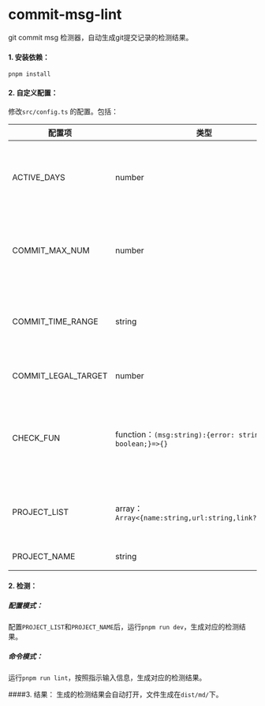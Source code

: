 # commit-msg-lint

git commit msg 检测器，自动生成git提交记录的检测结果。

#### 1. 安装依赖：
`pnpm install`

#### 2. 自定义配置：
修改`src/config.ts` 的配置。包括：

| 配置项   | 类型     | 备注 |
| -------- | -------- | -------- |
| ACTIVE_DAYS    | number | 单位：天；用来判断项目活跃度（ACTIVE_DAYS天内有提交记录为活跃，ACTIVE_DAYS天内无提交记录为不活跃）   |
| COMMIT_MAX_NUM  | number  | 审核的提交记录数量（取近COMMIT_TIME_RANGE时间内的近COMMIT_MAX_NUM条记录） |
| COMMIT_TIME_RANGE  | string  | 审核的提交记录数量时间范围（取近COMMIT_TIME_RANGE时间的记录）格式例如：1_month   1_day   1_year  1_week  |
| COMMIT_LEGAL_TARGET  | number  | 提交记录通过率目标，合格记录数量占总记录数量的比  |
| CHECK_FUN  | function：`(msg:string):{error: string;legal: boolean;}=>{}`  | 自定义git commit msg检测方法。 入参为git commit msg的文本信息，需要返回一个对象{error,legal}，error：为错误的文字提示；legal：是否通过检测。  |
| PROJECT_LIST  | array：`Array<{name:string,url:string,link?:string}>`  | 待检测的项目集合。name：项目名；url：git地址；link：项目网页链接（选填）（配置模式检测才生效）  |
| PROJECT_NAME  | string  |需要检测的项目名（配置模式检测才生效）|


#### 2. 检测：

##### 配置模式：
配置`PROJECT_LIST`和`PROJECT_NAME`后，运行`pnpm run dev`，生成对应的检测结果。

##### 命令模式：
运行`pnpm run lint`，按照指示输入信息，生成对应的检测结果。

####3. 结果：
生成的检测结果会自动打开，文件生成在`dist/md/`下。 